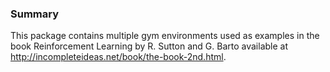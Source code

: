 ### Summary 
This package contains multiple gym environments used as examples in the book Reinforcement Learning by R. Sutton and G. Barto available at http://incompleteideas.net/book/the-book-2nd.html. 